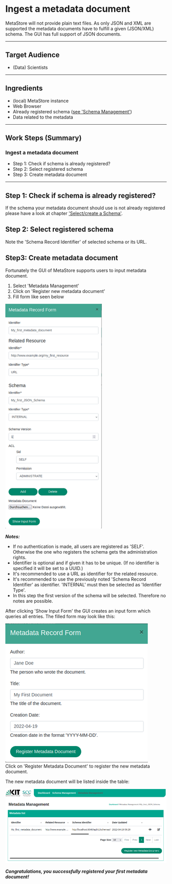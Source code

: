 # Ingest a metadata document
MetaStore will not provide plain text files. As only JSON and XML are supported 
the metadata documents have to fulfill a given (JSON/XML) schema.
The GUI has full support of JSON documents. 

---

## Target Audience

- (Data) Scientists

---

## Ingredients

- (local) MetaStore instance
- Web Browser
- Already registered schema ([see 'Schema Management'](../schema/introduction.md))
- Data related to the metadata

---

## Work Steps (Summary)

### Ingest a metadata document
 * Step 1: Check if schema is already registered?
 * Step 2: Select registered schema
 * Step 3: Create metadata document

---

## Step 1: Check if schema is already registered?
If the schema your metadata document should use is not already registered please
have a look at chapter ['Select/create a Schema'](../schema/select.md). 


## Step 2: Select registered schema
Note the 'Schema Record Identifier' of selected schema or its URL.

## Step3: Create metadata document
Fortunately the GUI of MetaStore supports users to input metadata document. 
1. Select 'Metadata Management'
2. Click on 'Register new metadata document'
3. Fill form like seen below


<div class="centerbox">
    <img src="/images/MetadataManagement_Step1.png" alt="Metadata Management Form" style="max-height:50em;" />
</div>

***Notes:*** 
- If no authentication is made, all users are registered as 'SELF'. Otherwise 
the one who registers the schema gets the administration rights. 
- Identifier is optional and if given it has to be unique. (If no identifier is 
specified it will be set to a UUID.)
- It's recommended to use a URL as identifier for the related resource.
- It's recommended to use the previously noted 'Schema Record Identifier' as identifier.
'INTERNAL' must then be selected as 'Identifier Type'.
- In this step the first version of the schema will be selected. Therefore no notes are possible.

After clicking 'Show Input Form' the GUI creates an input form which queries all
entries. The filled form may look like this:

<div class="centerbox">
    <img src="/images/MetadataManagement_Step2.png" alt="Input Form for metadata document" style="max-height:50em;" />
</div>
Click on 'Register Metadata Document' to register the new metadata document.

The new metadata document will be listed inside the table:

<div class="centerbox">
    <img src="/images/MetadataManagement_Step3.png" alt="List of Metadata Documents" style="max-height:50em;" />
</div>


***Congratulations, you successfully registered your first metadata document!***
